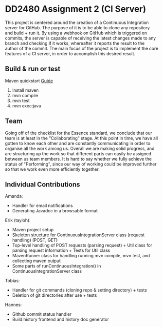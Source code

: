 # DD2480 Assignment 2 (CI Server)
This project is centered around the creation of a Continuous Integration server for GitHub. The purpose of it is to be able to clone any repository and build + run it. By using a webhook on GitHub which is triggered on commits, the server is capable of receiving the latest changes made to any branch and checking if it works, whereafter it reports the result to the author of the commit. The main focus of the project is to implement the core features of a CI server, in order to accomplish this desired result.

## Build & run or test
Maven quickstart [Guide](https://maven.apache.org/guides/getting-started/maven-in-five-minutes.html)

1. Install maven
2. mvn compile
3. mvn test
4. mvn exec:java

## Team
Going off of the checklist for the Essence standard, we conclude that our team is at least in the "Collaborating" stage. At this point in time, we have all gotten to know each other and are constantly communicating in order to organise all the work among us. Overall we are making solid progress, and are structuring up the work so that different parts can easily be assigned between us team members. It is hard to say whether we fully achieve the status of "Performing", since our way of working could be improved further so that we work even more efficiently together.

## Individual Contributions

Amanda:
* Handler for email notifications
* Generating Javadoc in a browsable format

Erik (tayloh):
* Maven project setup
* Skeleton structure for ContinuousIntegrationServer class (request handling) (POST, GET)
* Top-level handling of POST requests (parsing request) + Util class for parsing request information + Tests for Util class
* MavenRunner class for handling running mvn compile, mvn test, and collecting maven output
* Some parts of runContinuousIntegration() in ContinuousIntegrationServer class

Tobias:
* Handler for git commands (cloning repo & setting directory) + tests
* Deletion of git directories after use + tests

Hannes:
- Github commit status handler
- Build history frontend and history doc generator
